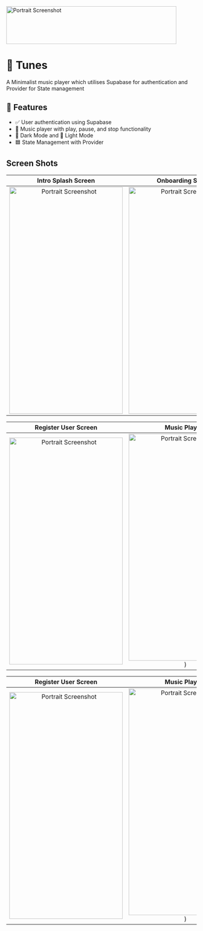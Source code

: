 <img src="https://github.com/user-attachments/assets/f51758bb-5896-4277-a2ed-f1c9652569e9" alt="Portrait Screenshot" width="450" height="100"/>

# 📱 Tunes 

A Minimalist music player which utilises Supabase for authentication and Provider for State management

## 🚀 Features

- ✅ User authentication using Supabase
- 🎵 Music player with play, pause, and stop functionality
- 🌙 Dark Mode and 🔆 Light Mode
- 🟦 State Management with Provider

## Screen Shots

| Intro Splash Screen | Onboarding Screen| Login User Screen |
|:-----------:|:------------:|:---------------:|
| <img src="https://github.com/user-attachments/assets/4cd6fa32-1c5e-40ec-8eee-912b5940a401" alt="Portrait Screenshot" width="300" height="600"/> | <img src="https://github.com/user-attachments/assets/ae1bc764-4618-42f5-9ed1-381c76b6a1f8" alt="Portrait Screenshot" width="300" height="600"/> | <img src="https://github.com/user-attachments/assets/3448631e-683a-47b6-bca8-22a93a658d62" alt="Portrait Screenshot" width="300" height="600"/> |

| Register User Screen | Music Playlist | Now Playing Screen |
|:-----------:|:------------:|:---------------:|
| <img src="https://github.com/user-attachments/assets/e284daf5-e700-4fa9-9d5e-5ada70a47f0d" alt="Portrait Screenshot" width="300" height="600"/> | <img src="https://github.com/user-attachments/assets/aaddddc8-adff-406f-b02d-c5abd7f21423" alt="Portrait Screenshot" width="300" height="600"/>) | <img src="https://github.com/user-attachments/assets/d9ae0525-033a-47d9-b413-b0ea7c83f14a" alt="Portrait Screenshot" width="300" height="600"/> |

| Register User Screen | Music Playlist |
|:-----------:|:------------:|
| <img src="https://github.com/user-attachments/assets/049579e3-89be-4172-8bd8-ba970ac87887" alt="Portrait Screenshot" width="300" height="600"/> | <img src="https://github.com/user-attachments/assets/775e1f20-0a42-4295-9629-faef75323c5f" alt="Portrait Screenshot" width="300" height="600"/>) | 




